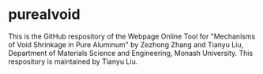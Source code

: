 # purealvoid
This is the GitHub respository of the Webpage Online Tool for "Mechanisms of Void Shrinkage in Pure Aluminum" by Zezhong Zhang and Tianyu Liu, Department of Materials Science and Engineering, Monash University.
This respository is maintained by Tianyu Liu. 
